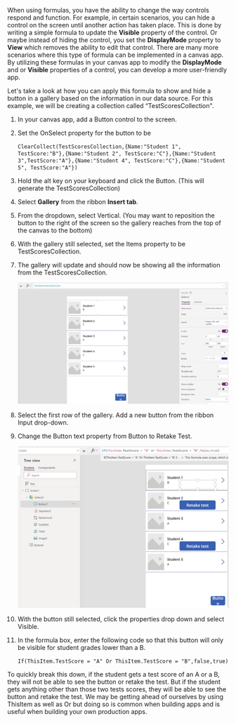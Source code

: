 When using formulas, you have the ability to change the way controls
respond and function. For example, in certain scenarios, you can
hide a control on the screen until another action has taken place. This
is done by writing a simple formula to update the **Visible** property
of the control. Or maybe instead of hiding the control, you set the
**DisplayMode** property to **View** which removes the ability to edit
that control. There are many more scenarios where this type of formula
can be implemented in a canvas app. By utilizing these
formulas in your canvas app to modify the **DisplayMode** and or
**Visible** properties of a control, you can develop a more
user-friendly app.

Let's take a look at how you can apply this formula to show and hide a button in a gallery based on the information in our data source. For this example, we will be creating a collection called “TestScoresCollection".

1.	In your canvas app, add a Button control to the screen.

2.	Set the OnSelect property for the button to be
    ```powerappsfl
    ClearCollect(TestScoresCollection,{Name:"Student 1", TestScore:"B"},{Name:"Student 2", TestScore:"C"},{Name:"Student 3",TestScore:"A"},{Name:"Student 4", TestScore:"C"},{Name:"Student 5", TestScore:"A"})
    ```
3.	Hold the alt key on your keyboard and click the Button. (This will generate the TestScoresCollection)

4.	Select **Gallery** from the ribbon **Insert tab**.

5.	From the dropdown, select Vertical. (You may want to reposition the button to the right of the screen so the gallery reaches from the top of the canvas to the bottom)

6.	With the gallery still selected, set the Items property to be TestScoresCollection.

7.	The gallery will update and should now be showing all the information from the TestScoresCollection.

    ![Screenshot of gallery test scores](../media/gallery-collection.png)

8.	Select the first row of the gallery. Add a new button from the ribbon Input drop-down.

9.	Change the Button text property from Button to Retake Test.

    ![Screenshot of retake test button](../media/retake-visible.png)

10.	With the button still selected, click the properties drop down and select Visible.

11.	In the formula box, enter the following code so that this button will only be visible for student grades lower than a B.
    ```powerappsfl
    If(ThisItem.TestScore = "A" Or ThisItem.TestScore = "B",false,true)
    ```

To quickly break this down, if the student gets a test score of an A or a B, they will not be able to see the button or retake the test. But if the student gets anything other than those two tests scores, they will be able to see the button and retake the test. We may be getting ahead of ourselves by using ThisItem as well as Or but doing so is common when building apps and is useful when building your own production apps. 

